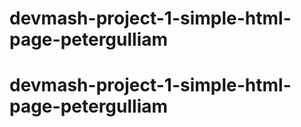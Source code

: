 # devmash-project-1-simple-html-page-petergulliam
# devmash-project-1-simple-html-page-petergulliam
